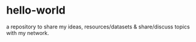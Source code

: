 # hello-world
a repository to share my ideas, resources/datasets &amp; share/discuss topics with my network.
